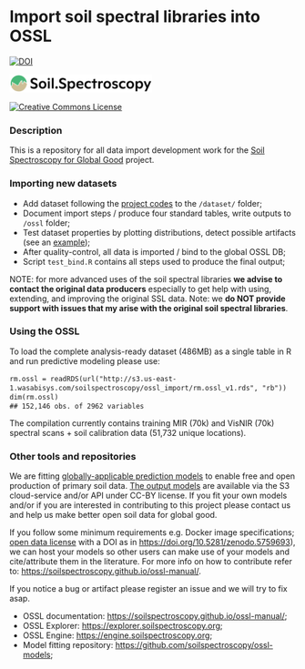 Import soil spectral libraries into OSSL
================



[![DOI](https://zenodo.org/badge/doi/10.5281/zenodo.5759693.svg)](https://doi.org/10.5281/zenodo.5759693)

[<img src="img/soilspec4gg-logo_fc.png" alt="SoilSpec4GG logo" width="250"/>](https://soilspectroscopy.org/)

[<img alt="Creative Commons License" style="border-width:0" src="https://i.creativecommons.org/l/by-sa/4.0/88x31.png" />](http://creativecommons.org/licenses/by-sa/4.0/)

### Description

This is a repository for all data import development work for the [Soil
Spectroscopy for Global Good](https://soilspectroscopy.org) project.

### Importing new datasets

-   Add dataset following the [project
    codes](https://soilspectroscopy.github.io/ossl-manual/database.html)
    to the `/dataset/` folder;
-   Document import steps / produce four standard tables, write outputs
    to `/ossl` folder;
-   Test dataset properties by plotting distributions, detect possible
    artifacts (see an
    [example](https://soilspectroscopy.github.io/ossl-manual/database.html#oc_usda.calc_wpct));
-   After quality-control, all data is imported / bind to the global
    OSSL DB;
-   Script `test_bind.R` contains all steps used to produce the final
    output;

NOTE: for more advanced uses of the soil spectral libraries **we advise
to contact the original data producers** especially to get help with
using, extending, and improving the original SSL data. Note: we **do NOT
provide support with issues that my arise with the original soil
spectral libraries**.

### Using the OSSL

To load the complete analysis-ready dataset (486MB) as a single table in
R and run predictive modeling please use:

    rm.ossl = readRDS(url("http://s3.us-east-1.wasabisys.com/soilspectroscopy/ossl_import/rm.ossl_v1.rds", "rb"))
    dim(rm.ossl)
    ## 152,146 obs. of 2962 variables

The compilation currently contains training MIR (70k) and VisNIR (70k)
spectral scans + soil calibration data (51,732 unique locations).

### Other tools and repositories

We are fitting [globally-applicable prediction
models](https://github.com/soilspectroscopy/ossl-models) to enable free
and open production of primary soil data. [The output
models](https://doi.org/10.5281/zenodo.5759693) are available via the S3
cloud-service and/or API under CC-BY license. If you fit your own models
and/or if you are interested in contributing to this project please
contact us and help us make better open soil data for global good.

If you follow some minimum requirements e.g. Docker image
specifications; [open data
license](https://opendefinition.org/licenses/) with a DOI as in
<https://doi.org/10.5281/zenodo.5759693>), we can host your models so
other users can make use of your models and cite/attribute them in the
literature. For more info on how to contribute refer to:
<https://soilspectroscopy.github.io/ossl-manual/>.

If you notice a bug or artifact please register an issue and we will try
to fix asap.

-   OSSL documentation:
    <https://soilspectroscopy.github.io/ossl-manual/>;
-   OSSL Explorer: <https://explorer.soilspectroscopy.org>;
-   OSSL Engine: <https://engine.soilspectroscopy.org>;
-   Model fitting repository:
    <https://github.com/soilspectroscopy/ossl-models>;
